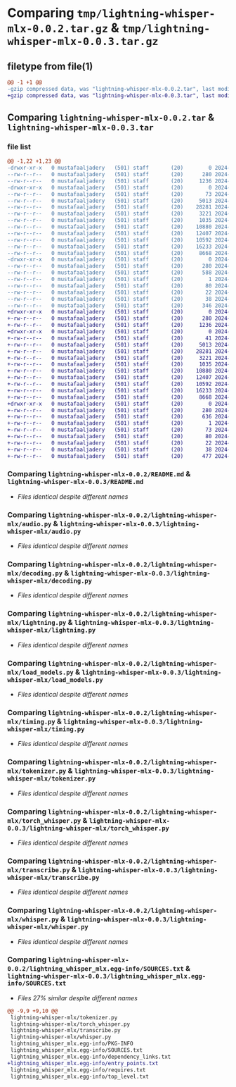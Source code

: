 # Comparing `tmp/lightning-whisper-mlx-0.0.2.tar.gz` & `tmp/lightning-whisper-mlx-0.0.3.tar.gz`

## filetype from file(1)

```diff
@@ -1 +1 @@
-gzip compressed data, was "lightning-whisper-mlx-0.0.2.tar", last modified: Tue Apr  2 09:34:23 2024, max compression
+gzip compressed data, was "lightning-whisper-mlx-0.0.3.tar", last modified: Tue Apr  2 09:39:36 2024, max compression
```

## Comparing `lightning-whisper-mlx-0.0.2.tar` & `lightning-whisper-mlx-0.0.3.tar`

### file list

```diff
@@ -1,22 +1,23 @@
-drwxr-xr-x   0 mustafaaljadery   (501) staff       (20)        0 2024-04-02 09:34:23.845402 lightning-whisper-mlx-0.0.2/
--rw-r--r--   0 mustafaaljadery   (501) staff       (20)      280 2024-04-02 09:34:23.845200 lightning-whisper-mlx-0.0.2/PKG-INFO
--rw-r--r--   0 mustafaaljadery   (501) staff       (20)     1236 2024-04-02 09:22:13.000000 lightning-whisper-mlx-0.0.2/README.md
-drwxr-xr-x   0 mustafaaljadery   (501) staff       (20)        0 2024-04-02 09:34:23.843904 lightning-whisper-mlx-0.0.2/lightning-whisper-mlx/
--rw-r--r--   0 mustafaaljadery   (501) staff       (20)       73 2024-04-02 06:55:41.000000 lightning-whisper-mlx-0.0.2/lightning-whisper-mlx/__init__.py
--rw-r--r--   0 mustafaaljadery   (501) staff       (20)     5013 2024-04-01 06:18:02.000000 lightning-whisper-mlx-0.0.2/lightning-whisper-mlx/audio.py
--rw-r--r--   0 mustafaaljadery   (501) staff       (20)    28281 2024-04-01 02:41:11.000000 lightning-whisper-mlx-0.0.2/lightning-whisper-mlx/decoding.py
--rw-r--r--   0 mustafaaljadery   (501) staff       (20)     3221 2024-04-02 08:34:26.000000 lightning-whisper-mlx-0.0.2/lightning-whisper-mlx/lightning.py
--rw-r--r--   0 mustafaaljadery   (501) staff       (20)     1035 2024-04-01 02:23:40.000000 lightning-whisper-mlx-0.0.2/lightning-whisper-mlx/load_models.py
--rw-r--r--   0 mustafaaljadery   (501) staff       (20)    10880 2024-04-01 02:23:40.000000 lightning-whisper-mlx-0.0.2/lightning-whisper-mlx/timing.py
--rw-r--r--   0 mustafaaljadery   (501) staff       (20)    12407 2024-04-01 02:23:40.000000 lightning-whisper-mlx-0.0.2/lightning-whisper-mlx/tokenizer.py
--rw-r--r--   0 mustafaaljadery   (501) staff       (20)    10592 2024-04-01 02:23:40.000000 lightning-whisper-mlx-0.0.2/lightning-whisper-mlx/torch_whisper.py
--rw-r--r--   0 mustafaaljadery   (501) staff       (20)    16233 2024-04-02 08:56:32.000000 lightning-whisper-mlx-0.0.2/lightning-whisper-mlx/transcribe.py
--rw-r--r--   0 mustafaaljadery   (501) staff       (20)     8668 2024-04-02 07:03:32.000000 lightning-whisper-mlx-0.0.2/lightning-whisper-mlx/whisper.py
-drwxr-xr-x   0 mustafaaljadery   (501) staff       (20)        0 2024-04-02 09:34:23.844879 lightning-whisper-mlx-0.0.2/lightning_whisper_mlx.egg-info/
--rw-r--r--   0 mustafaaljadery   (501) staff       (20)      280 2024-04-02 09:34:23.000000 lightning-whisper-mlx-0.0.2/lightning_whisper_mlx.egg-info/PKG-INFO
--rw-r--r--   0 mustafaaljadery   (501) staff       (20)      588 2024-04-02 09:34:23.000000 lightning-whisper-mlx-0.0.2/lightning_whisper_mlx.egg-info/SOURCES.txt
--rw-r--r--   0 mustafaaljadery   (501) staff       (20)        1 2024-04-02 09:34:23.000000 lightning-whisper-mlx-0.0.2/lightning_whisper_mlx.egg-info/dependency_links.txt
--rw-r--r--   0 mustafaaljadery   (501) staff       (20)       80 2024-04-02 09:34:23.000000 lightning-whisper-mlx-0.0.2/lightning_whisper_mlx.egg-info/requires.txt
--rw-r--r--   0 mustafaaljadery   (501) staff       (20)       22 2024-04-02 09:34:23.000000 lightning-whisper-mlx-0.0.2/lightning_whisper_mlx.egg-info/top_level.txt
--rw-r--r--   0 mustafaaljadery   (501) staff       (20)       38 2024-04-02 09:34:23.845446 lightning-whisper-mlx-0.0.2/setup.cfg
--rw-r--r--   0 mustafaaljadery   (501) staff       (20)      346 2024-04-02 09:34:20.000000 lightning-whisper-mlx-0.0.2/setup.py
+drwxr-xr-x   0 mustafaaljadery   (501) staff       (20)        0 2024-04-02 09:39:36.299801 lightning-whisper-mlx-0.0.3/
+-rw-r--r--   0 mustafaaljadery   (501) staff       (20)      280 2024-04-02 09:39:36.299589 lightning-whisper-mlx-0.0.3/PKG-INFO
+-rw-r--r--   0 mustafaaljadery   (501) staff       (20)     1236 2024-04-02 09:22:13.000000 lightning-whisper-mlx-0.0.3/README.md
+drwxr-xr-x   0 mustafaaljadery   (501) staff       (20)        0 2024-04-02 09:39:36.298247 lightning-whisper-mlx-0.0.3/lightning-whisper-mlx/
+-rw-r--r--   0 mustafaaljadery   (501) staff       (20)       41 2024-04-02 09:37:33.000000 lightning-whisper-mlx-0.0.3/lightning-whisper-mlx/__init__.py
+-rw-r--r--   0 mustafaaljadery   (501) staff       (20)     5013 2024-04-01 06:18:02.000000 lightning-whisper-mlx-0.0.3/lightning-whisper-mlx/audio.py
+-rw-r--r--   0 mustafaaljadery   (501) staff       (20)    28281 2024-04-01 02:41:11.000000 lightning-whisper-mlx-0.0.3/lightning-whisper-mlx/decoding.py
+-rw-r--r--   0 mustafaaljadery   (501) staff       (20)     3221 2024-04-02 08:34:26.000000 lightning-whisper-mlx-0.0.3/lightning-whisper-mlx/lightning.py
+-rw-r--r--   0 mustafaaljadery   (501) staff       (20)     1035 2024-04-01 02:23:40.000000 lightning-whisper-mlx-0.0.3/lightning-whisper-mlx/load_models.py
+-rw-r--r--   0 mustafaaljadery   (501) staff       (20)    10880 2024-04-01 02:23:40.000000 lightning-whisper-mlx-0.0.3/lightning-whisper-mlx/timing.py
+-rw-r--r--   0 mustafaaljadery   (501) staff       (20)    12407 2024-04-01 02:23:40.000000 lightning-whisper-mlx-0.0.3/lightning-whisper-mlx/tokenizer.py
+-rw-r--r--   0 mustafaaljadery   (501) staff       (20)    10592 2024-04-01 02:23:40.000000 lightning-whisper-mlx-0.0.3/lightning-whisper-mlx/torch_whisper.py
+-rw-r--r--   0 mustafaaljadery   (501) staff       (20)    16233 2024-04-02 08:56:32.000000 lightning-whisper-mlx-0.0.3/lightning-whisper-mlx/transcribe.py
+-rw-r--r--   0 mustafaaljadery   (501) staff       (20)     8668 2024-04-02 07:03:32.000000 lightning-whisper-mlx-0.0.3/lightning-whisper-mlx/whisper.py
+drwxr-xr-x   0 mustafaaljadery   (501) staff       (20)        0 2024-04-02 09:39:36.299286 lightning-whisper-mlx-0.0.3/lightning_whisper_mlx.egg-info/
+-rw-r--r--   0 mustafaaljadery   (501) staff       (20)      280 2024-04-02 09:39:36.000000 lightning-whisper-mlx-0.0.3/lightning_whisper_mlx.egg-info/PKG-INFO
+-rw-r--r--   0 mustafaaljadery   (501) staff       (20)      636 2024-04-02 09:39:36.000000 lightning-whisper-mlx-0.0.3/lightning_whisper_mlx.egg-info/SOURCES.txt
+-rw-r--r--   0 mustafaaljadery   (501) staff       (20)        1 2024-04-02 09:39:36.000000 lightning-whisper-mlx-0.0.3/lightning_whisper_mlx.egg-info/dependency_links.txt
+-rw-r--r--   0 mustafaaljadery   (501) staff       (20)       73 2024-04-02 09:39:36.000000 lightning-whisper-mlx-0.0.3/lightning_whisper_mlx.egg-info/entry_points.txt
+-rw-r--r--   0 mustafaaljadery   (501) staff       (20)       80 2024-04-02 09:39:36.000000 lightning-whisper-mlx-0.0.3/lightning_whisper_mlx.egg-info/requires.txt
+-rw-r--r--   0 mustafaaljadery   (501) staff       (20)       22 2024-04-02 09:39:36.000000 lightning-whisper-mlx-0.0.3/lightning_whisper_mlx.egg-info/top_level.txt
+-rw-r--r--   0 mustafaaljadery   (501) staff       (20)       38 2024-04-02 09:39:36.299852 lightning-whisper-mlx-0.0.3/setup.cfg
+-rw-r--r--   0 mustafaaljadery   (501) staff       (20)      477 2024-04-02 09:39:33.000000 lightning-whisper-mlx-0.0.3/setup.py
```

### Comparing `lightning-whisper-mlx-0.0.2/README.md` & `lightning-whisper-mlx-0.0.3/README.md`

 * *Files identical despite different names*

### Comparing `lightning-whisper-mlx-0.0.2/lightning-whisper-mlx/audio.py` & `lightning-whisper-mlx-0.0.3/lightning-whisper-mlx/audio.py`

 * *Files identical despite different names*

### Comparing `lightning-whisper-mlx-0.0.2/lightning-whisper-mlx/decoding.py` & `lightning-whisper-mlx-0.0.3/lightning-whisper-mlx/decoding.py`

 * *Files identical despite different names*

### Comparing `lightning-whisper-mlx-0.0.2/lightning-whisper-mlx/lightning.py` & `lightning-whisper-mlx-0.0.3/lightning-whisper-mlx/lightning.py`

 * *Files identical despite different names*

### Comparing `lightning-whisper-mlx-0.0.2/lightning-whisper-mlx/load_models.py` & `lightning-whisper-mlx-0.0.3/lightning-whisper-mlx/load_models.py`

 * *Files identical despite different names*

### Comparing `lightning-whisper-mlx-0.0.2/lightning-whisper-mlx/timing.py` & `lightning-whisper-mlx-0.0.3/lightning-whisper-mlx/timing.py`

 * *Files identical despite different names*

### Comparing `lightning-whisper-mlx-0.0.2/lightning-whisper-mlx/tokenizer.py` & `lightning-whisper-mlx-0.0.3/lightning-whisper-mlx/tokenizer.py`

 * *Files identical despite different names*

### Comparing `lightning-whisper-mlx-0.0.2/lightning-whisper-mlx/torch_whisper.py` & `lightning-whisper-mlx-0.0.3/lightning-whisper-mlx/torch_whisper.py`

 * *Files identical despite different names*

### Comparing `lightning-whisper-mlx-0.0.2/lightning-whisper-mlx/transcribe.py` & `lightning-whisper-mlx-0.0.3/lightning-whisper-mlx/transcribe.py`

 * *Files identical despite different names*

### Comparing `lightning-whisper-mlx-0.0.2/lightning-whisper-mlx/whisper.py` & `lightning-whisper-mlx-0.0.3/lightning-whisper-mlx/whisper.py`

 * *Files identical despite different names*

### Comparing `lightning-whisper-mlx-0.0.2/lightning_whisper_mlx.egg-info/SOURCES.txt` & `lightning-whisper-mlx-0.0.3/lightning_whisper_mlx.egg-info/SOURCES.txt`

 * *Files 27% similar despite different names*

```diff
@@ -9,9 +9,10 @@
 lightning-whisper-mlx/tokenizer.py
 lightning-whisper-mlx/torch_whisper.py
 lightning-whisper-mlx/transcribe.py
 lightning-whisper-mlx/whisper.py
 lightning_whisper_mlx.egg-info/PKG-INFO
 lightning_whisper_mlx.egg-info/SOURCES.txt
 lightning_whisper_mlx.egg-info/dependency_links.txt
+lightning_whisper_mlx.egg-info/entry_points.txt
 lightning_whisper_mlx.egg-info/requires.txt
 lightning_whisper_mlx.egg-info/top_level.txt
```

